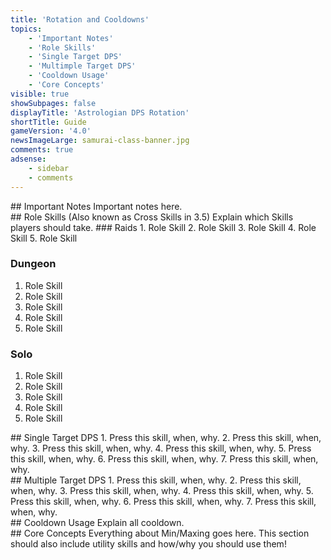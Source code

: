 ```yaml
---
title: 'Rotation and Cooldowns'
topics:
    - 'Important Notes'
    - 'Role Skills'
    - 'Single Target DPS'
    - 'Multimple Target DPS'
    - 'Cooldown Usage'
    - 'Core Concepts'
visible: true
showSubpages: false
displayTitle: 'Astrologian DPS Rotation'
shortTitle: Guide
gameVersion: '4.0'
newsImageLarge: samurai-class-banner.jpg
comments: true
adsense:
    - sidebar
    - comments
---
```


<div id='important-notes'></div>
## Important Notes
Important notes here.

<div id='role-skills'></div>
## Role Skills
(Also known as Cross Skills in 3.5) 
Explain which Skills players should take.
### Raids
1. Role Skill
2. Role Skill
3. Role Skill
4. Role Skill
5. Role Skill 

### Dungeon
1. Role Skill
2. Role Skill
3. Role Skill
4. Role Skill
5. Role Skill 

### Solo
1. Role Skill
2. Role Skill
3. Role Skill
4. Role Skill
5. Role Skill 

<div id='single-target-dps'></div>
## Single Target DPS
1. Press this skill, when, why.
2. Press this skill, when, why.
3. Press this skill, when, why.
4. Press this skill, when, why.
5. Press this skill, when, why.
6. Press this skill, when, why.
7. Press this skill, when, why.

<div id='multiple-target-dps'></div>
## Multiple Target DPS
1. Press this skill, when, why.
2. Press this skill, when, why.
3. Press this skill, when, why.
4. Press this skill, when, why.
5. Press this skill, when, why.
6. Press this skill, when, why.
7. Press this skill, when, why.

<div id='cooldown-usage'></div>
## Cooldown Usage
Explain all cooldown.

<div id='core-concepts'></div>
## Core Concepts
Everything about Min/Maxing goes here.
This section should also include utility skills and how/why you should use them!